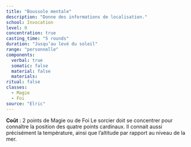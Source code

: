 ```yaml
---
title: "Boussole mentale"
description: "Donne des informations de localisation."
school: Invocation
level: 0
concentration: true
casting_time: "5 rounds"
duration: "Jusqu’au levé du soleil"
range: "personnelle"
components:
  verbal: true
  somatic: false
  material: false
  materials:
ritual: false
classes:
  - Magie
  - Foi
source: "Elric"
---
```

**Coût** : 2 points de Magie ou de Foi
Le sorcier doit se concentrer pour connaître la position des quatre points cardinaux. Il connait aussi précisément la température, ainsi que l’altitude par rapport au niveau de la mer.
